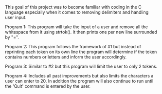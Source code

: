 This goal of this project was to become familiar with coding in the C language especially when it comes to removing delimiters and handling user input.


Program 1: This program will take the input of a user and remove all the whitespace from it using strtok(). It then prints one per new line surrounded by "=".

Program 2: This program follows the framework of #1 but instead of reprinting each token on its own line the program will determine if the token contains numbers or letters and inform the user accordingly.

Program 3: Similar to #2 but this program will limit the user to only 2 tokens.

Program 4: Includes all past improvements but also limits the characters a user can enter to 20. In addition the program will also continue to run until the 'Quit' command is entered by the user.
